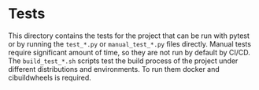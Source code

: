 # Tests

This directory contains the tests for the project that can be run with pytest or by running the `test_*.py` or `manual_test_*.py` files directly.
Manual tests require significant amount of time, so they are not run by default by CI/CD.
The `build_test_*.sh` scripts test the build process of the project under different distributions and environments. To run them docker and cibuildwheels is required.
